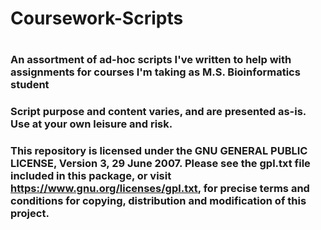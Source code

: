 # Coursework-Scripts
# 
### An assortment of ad-hoc scripts I've written to help with assignments for courses I'm taking as M.S. Bioinformatics student
### Script purpose and content varies, and are presented as-is. Use at your own leisure and risk.
### This repository is licensed under the GNU GENERAL PUBLIC LICENSE, Version 3, 29 June 2007. Please see the gpl.txt file included in this package, or visit https://www.gnu.org/licenses/gpl.txt, for precise terms and conditions for copying, distribution and modification of this project.
